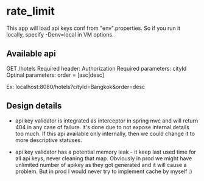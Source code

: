 # rate_limit

This app will load api keys conf from "env".properties. So if you run it locally, specify -Denv=local in VM options.

## Available api

GET /hotels
Required header: Authorization
Required parameters: cityId
Optinal parameters: order = [asc|desc]

Ex: localhost:8080/hotels?cityId=Bangkok&order=desc

## Design details

- api key validator is integrated as interceptor in spring mvc and will return 404 in any case of failure. it's done due to not expose internal details too much.
If this api available only internally, then we could change it to more descriptive statuses.

- api key validator has a potential memory leak - it keep last used time for all api keys, never cleaning that map.
Obviously in prod we might have unlimited number of apikey as they got generated and it will cause a problem. But in prod I would never try to implement cache by myself :)

